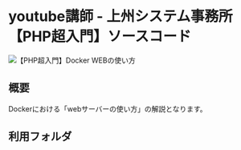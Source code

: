 # youtube講師 - 上州システム事務所【PHP超入門】ソースコード


![【PHP超入門】Docker WEBの使い方](https://user-images.githubusercontent.com/84372249/127011970-93df52dc-461a-471c-825c-05f9b3276f77.png)


## 概要
Dockerにおける「webサーバーの使い方」の解説となります。


## 利用フォルダ
[]()
